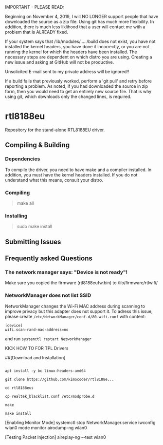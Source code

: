 IMPORTANT - PLEASE READ:

Beginning on November 4, 2019, I will NO LONGER support people that have downloaded the source
as a zip file. Using git has much more flexibility. In addition, there is much less liklihood
that a user will contact me with a problem that is ALREADY fixed.

If your system says that /lib/modules/...../build does not exist, you have not
installed the kernel headers, you have done it incorrectly, or you are not running
the kernel for which the headers have been installed. The necessary steps are
dependent on which distro you are using. Creating a new issue and asking at
GitHub will not be productive.

Unsolicited E-mail sent to my private address will be ignored!!

If a build fails that previously worked, perform a 'git pull' and retry before
reporting a problem. As noted, if you had downloaded the source in zip form, then you would
need to get an entirely new source file. That is why using git, which downloads only the changed
lines, is required.

rtl8188eu
=========

Repository for the stand-alone RTL8188EU driver.

Compiling & Building
---------
### Dependencies
To compile the driver, you need to have make and a compiler installed. In addition,
you must have the kernel headers installed. If you do not understand what this means,
consult your distro.
### Compiling

> make all

### Installing

> sudo make install

Submitting Issues
---------

Frequently asked Questions
---------

### The network manager says: "Device is not ready"!
Make sure you copied the firmware (rtl8188eufw.bin) to /lib/firmware/rtlwifi/

### NetworkManager does not list SSID
NetworkManager changes the Wi-Fi MAC address during scanning to improve privacy but this adapter does not support it. To adress this issue, please create `/etc/NetworkManager/conf.d/80-wifi.conf` with content:

```
[device]
wifi.scan-rand-mac-address=no
```

and run `systemctl restart NetworkManager`

KICK HOW TO FOR TPL Drivers

##[Download and Installation]
```apt update && apt upgrade

apt install -y bc linux-headers-amd64

git clone https://github.com/kimocoder/rtl8188e...

cd rtl8188eus

cp realtek_blacklist.conf /etc/modprobe.d

make

make install
```

[Enabling Monitor Mode]
systemctl stop NetworkManager.service
iwconfig wlan0 mode monitor
airodump-ng wlan0

[Testing Packet Injection]
aireplay-ng --test wlan0